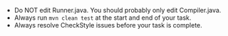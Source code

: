 - Do NOT edit Runner.java. You should probably only edit Compiler.java.
- Always run `mvn clean test` at the start and end of your task.
- Always resolve CheckStyle issues before your task is complete.